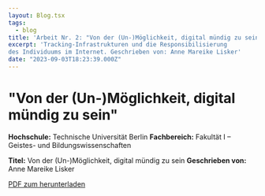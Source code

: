 ```yaml
---
layout: Blog.tsx
tags:
  - blog
title: 'Arbeit Nr. 2: "Von der (Un-)Möglichkeit, digital mündig zu sein"'
excerpt: 'Tracking-Infrastrukturen und die Responsibilisierung
des Individuums im Internet. Geschrieben von: Anne Mareike Lisker'
date: "2023-09-03T18:23:39.000Z"
---
```


# "Von der (Un-)Möglichkeit, digital mündig zu sein"

**Hochschule:** Technische Universität Berlin
**Fachbereich:**  Fakultät I – Geistes- und Bildungswissenschaften 

**Titel:** Von der (Un-)Möglichkeit, digital mündig zu sein
**Geschrieben von:** Anne Mareike Lisker

[PDF zum herunterladen](/arbeiten/arbeit-2.pdf)
